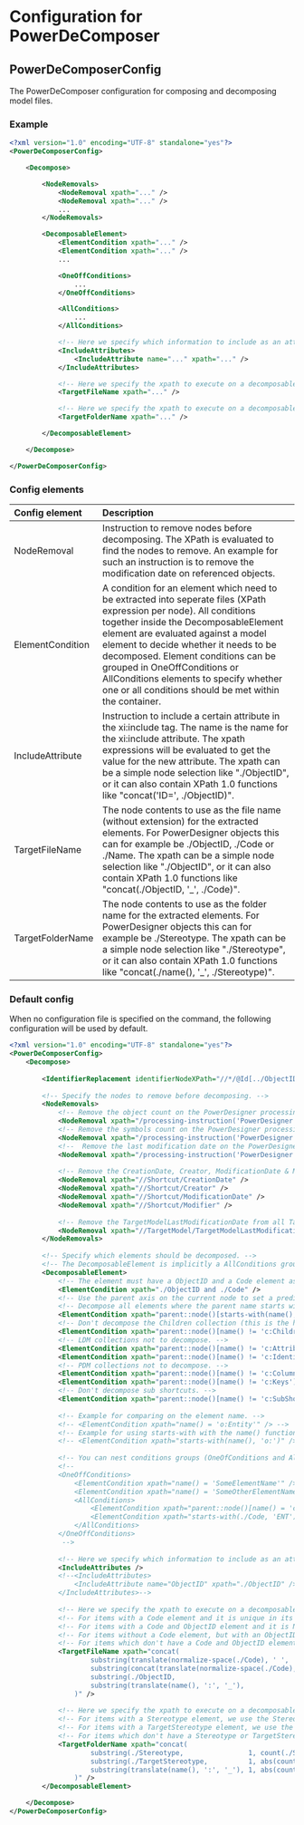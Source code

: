 # Configuration for PowerDeComposer

## PowerDeComposerConfig
The PowerDeComposer configuration for composing and decomposing model files.

### Example
```xml
<?xml version="1.0" encoding="UTF-8" standalone="yes"?>
<PowerDeComposerConfig>

	<Decompose>

		<NodeRemovals>
			<NodeRemoval xpath="..." />
			<NodeRemoval xpath="..." />
			...
		</NodeRemovals>

		<DecomposableElement>
			<ElementCondition xpath="..." />
			<ElementCondition xpath="..." />
			...

			<OneOffConditions>
				...
			</OneOffConditions>

			<AllConditions>
				...
			</AllConditions>

			<!-- Here we specify which information to include as an attribute on the xi:include tag. -->
			<IncludeAttributes>
				<IncludeAttribute name="..." xpath="..." />
			</IncludeAttributes>

			<!-- Here we specify the xpath to execute on a decomposable element to get the file name (without .xml). -->
			<TargetFileName xpath="..." />

			<!-- Here we specify the xpath to execute on a decomposable element to get the folder name to store the file in. -->
			<TargetFolderName xpath="..." />

		</DecomposableElement>

	</Decompose>

</PowerDeComposerConfig>
```

### Config elements
| Config element           | Description |
|:---                      |:---         |
| NodeRemoval              | Instruction to remove nodes before decomposing. The XPath is evaluated to find the nodes to remove. An example for such an instruction is to remove the modification date on referenced objects. |
| ElementCondition         | A condition for an element which need to be extracted into seperate files (XPath expression per node). All conditions together inside the DecomposableElement element are evaluated against a model element to decide whether it needs to be decomposed. Element conditions can be grouped in OneOffConditions or AllConditions elements to specify whether one or all conditions should be met within the container.  |
| IncludeAttribute         | Instruction to include a certain attribute in the xi:include tag. The name is the name for the xi:include attribute. The xpath expressions will be evaluated to get the value for the new attribute. The xpath can be a simple node selection like "./ObjectID", or it can also contain XPath 1.0 functions like "concat('ID=', ./ObjectID)". |
| TargetFileName           | The node contents to use as the file name (without extension) for the extracted elements. For PowerDesigner objects this can for example be ./ObjectID, ./Code or ./Name. The xpath can be a simple node selection like "./ObjectID", or it can also contain XPath 1.0 functions like "concat(./ObjectID, '_', ./Code)". |
| TargetFolderName         | The node contents to use as the folder name for the extracted elements. For PowerDesigner objects this can for example be ./Stereotype. The xpath can be a simple node selection like "./Stereotype", or it can also contain XPath 1.0 functions like "concat(./name(), '_', ./Stereotype)". |

### Default config
When no configuration file is specified on the command, the following configuration will be used by default.

```xml
<?xml version="1.0" encoding="UTF-8" standalone="yes"?>
<PowerDeComposerConfig>
	<Decompose>
	
		<IdentifierReplacement identifierNodeXPath="//*/@Id[../ObjectID]" replacementValueXPath="../ObjectID" referencingNodeXPath="//*/@Ref" />
	
		<!-- Specify the nodes to remove before decomposing. -->
		<NodeRemovals>
			<!-- Remove the object count on the PowerDesigner processing instruction. -->
			<NodeRemoval xpath="/processing-instruction('PowerDesigner')/@Objects" />
			<!-- Remove the symbols count on the PowerDesigner processing instruction. -->
			<NodeRemoval xpath="/processing-instruction('PowerDesigner')/@Symbols" />
			<!--  Remove the last modification date on the PowerDesigner processing instruction. -->
			<NodeRemoval xpath="/processing-instruction('PowerDesigner')/@LastModificationDate" />
			
			<!-- Remove the CreationDate, Creator, ModificationDate & Modifier from all Shortcuts. -->
			<NodeRemoval xpath="//Shortcut/CreationDate" />
			<NodeRemoval xpath="//Shortcut/Creator" />
			<NodeRemoval xpath="//Shortcut/ModificationDate" />
			<NodeRemoval xpath="//Shortcut/Modifier" />
			
			<!-- Remove the TargetModelLastModificationDate from all TargetModels. -->
			<NodeRemoval xpath="//TargetModel/TargetModelLastModificationDate" />
		</NodeRemovals>
		
		<!-- Specify which elements should be decomposed. -->
		<!-- The DecomposableElement is implicitly a AllConditions group. -->
		<DecomposableElement>
			<!-- The element must have a ObjectID and a Code element as childs. -->
			<ElementCondition xpath="./ObjectID and ./Code" />
			<!-- Use the parent axis on the current node to set a predicate on the parent. -->
			<!-- Decompose all elements where the parent name starts with 'c:' (these are the collections in PowerDesigner). -->
			<ElementCondition xpath="parent::node()[starts-with(name(), 'c:')]" />
			<!-- Don't decompose the Children collection (this is the higher level collection of the model). -->
			<ElementCondition xpath="parent::node()[name() != 'c:Children']" />
			<!-- LDM collections not to decompose. -->
			<ElementCondition xpath="parent::node()[name() != 'c:Attributes']" />
			<ElementCondition xpath="parent::node()[name() != 'c:Identifiers']" />
			<!-- PDM collections not to decompose. -->
			<ElementCondition xpath="parent::node()[name() != 'c:Columns']" />
			<ElementCondition xpath="parent::node()[name() != 'c:Keys']" />
			<!-- Don't decompose sub shortcuts. -->
			<ElementCondition xpath="parent::node()[name() != 'c:SubShortcuts']" />
			
			<!-- Example for comparing on the element name. -->
			<!-- <ElementCondition xpath="name() = 'o:Entity'" /> -->
			<!-- Example for using starts-with with the name() function. -->
			<!-- <ElementCondition xpath="starts-with(name(), 'o:')" /> -->
			
			<!-- You can nest conditions groups (OneOfConditions and AllConditions). See the example below. -->
			<!--
			<OneOffConditions>
				<ElementCondition xpath="name() = 'SomeElementName'" />
				<ElementCondition xpath="name() = 'SomeOtherElementName'" />
				<AllConditions>
					<ElementCondition xpath="parent::node()[name() = 'c:Entities'" />
					<ElementCondition xpath="starts-with(./Code, 'ENT')" />
				</AllConditions>
			</OneOffConditions>
			 -->
			 
			<!-- Here we specify which information to include as an attribute on the xi:include tag. -->
			<IncludeAttributes />
			<!--<IncludeAttributes>
				<IncludeAttribute name="ObjectID" xpath="./ObjectID" />
			</IncludeAttributes>-->
			
			<!-- Here we specify the xpath to execute on a decomposable element to get the file name (without .xml). -->
			<!-- For items with a Code element and it is unique in its scope, we use the Code. -->
			<!-- For items with a Code and ObjectID element and it is NOT unique in its scope, we use the Code and ObjectID. -->
            <!-- For items without a Code element, but with an ObjectID we use the ObjectID. -->
            <!-- For items which don't have a Code and ObjectID element, we use the name of the element. -->
            <TargetFileName xpath="concat(
                    substring(translate(normalize-space(./Code), ' ', '_'),                          1, count(./Code) * number(not(./Code = preceding-sibling::*/child::Code)) * string-length(translate(normalize-space(./Code), ' ', '_'))),
                    substring(concat(translate(normalize-space(./Code), ' ', '_'), '_', ./ObjectID), 1, count(./Code) * number(./Code = preceding-sibling::*/child::Code) * string-length(concat(translate(normalize-space(./Code), ' ', '_'), '_', ./ObjectID))),
                    substring(./ObjectID,                                                            1, abs(count(./Code) - 1) * count(./ObjectID) * string-length(./ObjectID)),
                    substring(translate(name(), ':', '_'),                                           1, abs(count(./Code) - 1) * abs(count(./ObjectID) - 1) * string-length(name()))
                )" />
                
			<!-- Here we specify the xpath to execute on a decomposable element to get the folder name to store the file in. -->
            <!-- For items with a Stereotype element, we use the Stereotype. -->
            <!-- For items with a TargetStereotype element, we use the TargetStereotype (the TargetStereotype is specified in case of shortcuts). -->
            <!-- For items which don't have a Stereotype or TargetStereotype element, we use the name of the element. -->
            <TargetFolderName xpath="concat(
                    substring(./Stereotype,                1, count(./Stereotype[text()]) * string-length(./Stereotype)),
                    substring(./TargetStereotype,          1, abs(count(./Stereotype[text()]) - 1) * count(./TargetStereotype[text()]) * string-length(./Stereotype)),
                    substring(translate(name(), ':', '_'), 1, abs(count(./Stereotype[text()]) - 1) * abs(count(./TargetStereotype[text()]) - 1) * string-length(name()))
                )" />
		</DecomposableElement>

	</Decompose>
</PowerDeComposerConfig>
```